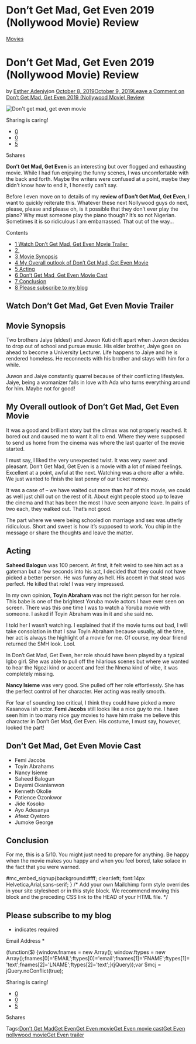 # Don’t Get Mad, Get Even 2019 (Nollywood Movie) Review

[Movies](https://estheradeniyi.com/category/movies/)
# Don&#x2019;t Get Mad, Get Even 2019 (Nollywood Movie) Review

by [Esther Adeniyi](https://estheradeniyi.com/author/esther-adeniyi/)on [October 8, 2019October 9, 2019](https://estheradeniyi.com/dont-get-mad-get-even-2019-nollywood-movie-review/)[Leave a Comment on Don&#x2019;t Get Mad, Get Even 2019 (Nollywood Movie) Review](https://estheradeniyi.com/dont-get-mad-get-even-2019-nollywood-movie-review/#respond)

![Don&apos;t get mad, get even movie](https://estheradeniyi.com/wp-content/uploads/2019/10/dont-get-mad-get-even-movie-925x540.jpg)

Sharing is caring!

- [0](https://www.facebook.com/sharer/sharer.php?u=https%3A%2F%2Festheradeniyi.com%2Fdont-get-mad-get-even-2019-nollywood-movie-review%2F&amp;t=Don%27t%20Get%20Mad%2C%20Get%20Even%202019%20%28Nollywood%20Movie%29%20Review)
- [0](https://twitter.com/intent/tweet?text=Don%27t%20Get%20Mad%2C%20Get%20Even%202019%20%28Nollywood%20Movie%29%20Review&amp;url=https%3A%2F%2Festheradeniyi.com%2Fdont-get-mad-get-even-2019-nollywood-movie-review%2F)
- [5](#)

5shares

**Don&#x2019;t Get Mad, Get Even** is an interesting but over flogged and exhausting movie. While I had fun enjoying the funny scenes, I was uncomfortable with the back and forth. Maybe the writers were confused at a point, maybe they didn&#x2019;t know how to end it, I honestly can&#x2019;t say.

Before I even move on to details of my **review of Don&#x2019;t Get Mad, Get Even**, I want to quickly reiterate this. Whatever these next Nollywood guys do next, please, please and please oh, is it possible that they don&#x2019;t ever play the piano? Why must someone play the piano though? It&#x2019;s so not Nigerian. Sometimes it is so ridiculous I am embarrassed. That out of the way&#x2026;

Contents

- [1 Watch Don&#x2019;t Get Mad, Get Even Movie Trailer&#xA0;](#Watch_Don8217t_Get_Mad_Get_Even_Movie_Trailernbsp)
- [2 &#xFEFF;](#i)
- [3 Movie Synopsis](#Movie_Synopsis)
- [4 My Overall outlook of Don&#x2019;t Get Mad, Get Even Movie](#My_Overall_outlook_of_Don8217t_Get_Mad_Get_Even_Movie)
- [5 Acting](#Acting)
- [6 Don&#x2019;t Get Mad, Get Even Movie Cast](#Don8217t_Get_Mad_Get_Even_Movie_Cast)
- [7 Conclusion](#Conclusion)
- [8 Please subscribe to my blog](#Please_subscribe_to_my_blog)

## Watch Don&#x2019;t Get Mad, Get Even Movie Trailer&#xA0;

## Movie Synopsis

Two brothers Jaiye (eldest) and Juwon Kuti drift apart when Juwon decides to drop out of school and pursue music. His elder brother, Jaiye goes on ahead to become a University Lecturer. Life happens to Jaiye and he is rendered homeless. He reconnects with his brother and stays with him for a while.&#xA0;

Juwon and Jaiye constantly quarrel because of their conflicting lifestyles. Jaiye, being a womanizer falls in love with Ada who turns everything around for him. Maybe not for good!

## My Overall outlook of Don&#x2019;t Get Mad, Get Even Movie

It was a good and brilliant story but the climax was not properly reached. It bored out and caused me to want it all to end. Where they were supposed to send us home from the cinema was where the last quarter of the movie started.

I must say, I liked the very unexpected twist. It was very sweet and pleasant. Don&#x2019;t Get Mad, Get Even is a movie with a lot of mixed feelings. Excellent at a point, awful at the next. Watching was a chore after a while. We just wanted to finish the last penny of our ticket money.

It was a case of &#x2013; we have waited out more than half of this movie, we could as well just chill out on the rest of it. About eight people stood up to leave the cinema and that has been the most I have seen anyone leave. In pairs of two each, they walked out. That&#x2019;s not good.&#xA0;

The part where we were being schooled on marriage and sex was utterly ridiculous. Short and sweet is how it&#x2019;s supposed to work. You chip in the message or share the thoughts and leave the matter.

## Acting

**Saheed Balogun** was 100 percent. At first, it felt weird to see him act as a gateman but a few seconds into his act, I decided that they could not have picked a better person. He was funny as hell. His accent in that stead was perfect. He killed that role! I was very impressed.

In my own opinion, **Toyin Abraham** was not the right person for her role. This babe is one of the brightest Yoruba movie actors I have ever seen on screen. There was this one time I was to watch a Yoruba movie with someone. I asked if Toyin Abraham was in it and she said no.

I told her I wasn&#x2019;t watching. I explained that if the movie turns out bad, I will take consolation in that I saw Toyin Abraham because usually, all the time, her act is always the highlight of a movie for me. Of course, my dear friend returned the SMH look. Lool.

In Don&#x2019;t Get Mad, Get Even, her role should have been played by a typical Igbo girl. She was able to pull off the hilarious scenes but where we wanted to hear the Ngozi kind or accent and feel the Nnena kind of vibe, it was completely missing.

**Nancy Isieme** was very good. She pulled off her role effortlessly. She has the perfect control of her character. Her acting was really smooth.

For fear of sounding too critical, I think they could have picked a more Kasanova ish actor. **Femi Jacobs** still looks like a nice guy to me. I have seen him in too many nice guy movies to have him make me believe this character in Don&#x2019;t Get Mad, Get Even. His costume, I must say, however, looked the part!

## Don&#x2019;t Get Mad, Get Even Movie Cast

- Femi Jacobs
- Toyin Abrahams
- Nancy Isieme
- Saheed Balogun
- Deyemi Okanlanwon
- Kenneth Okolie
- Patience Ozonkwor
- Jide Kosoko
- Ayo Adesanya
- Afeez Oyetoro
- Jumoke George

## Conclusion

For me, this is a 5/10. You might just need to prepare for anything. Be happy when the movie makes you happy and when you feel bored, take solace in the fact that you were warned.

#mc_embed_signup{background:#fff; clear:left; font:14px Helvetica,Arial,sans-serif; }
	/* Add your own Mailchimp form style overrides in your site stylesheet or in this style block.
	   We recommend moving this block and the preceding CSS link to the HEAD of your HTML file. */

## Please subscribe to my blog

* indicates required

Email Address *

(function($) {window.fnames = new Array(); window.ftypes = new Array();fnames[0]='EMAIL';ftypes[0]='email';fnames[1]='FNAME';ftypes[1]='text';fnames[2]='LNAME';ftypes[2]='text';}(jQuery));var $mcj = jQuery.noConflict(true);

Sharing is caring!

- [0](https://www.facebook.com/sharer/sharer.php?u=https%3A%2F%2Festheradeniyi.com%2Fdont-get-mad-get-even-2019-nollywood-movie-review%2F&amp;t=Don%27t%20Get%20Mad%2C%20Get%20Even%202019%20%28Nollywood%20Movie%29%20Review)
- [0](https://twitter.com/intent/tweet?text=Don%27t%20Get%20Mad%2C%20Get%20Even%202019%20%28Nollywood%20Movie%29%20Review&amp;url=https%3A%2F%2Festheradeniyi.com%2Fdont-get-mad-get-even-2019-nollywood-movie-review%2F)
- [5](#)

5shares

Tags:[Don&apos;t Get Mad](https://estheradeniyi.com/tag/dont-get-mad/)[Get Even](https://estheradeniyi.com/tag/get-even/)[Get Even movie](https://estheradeniyi.com/tag/get-even-movie/)[Get Even movie cast](https://estheradeniyi.com/tag/get-even-movie-cast/)[Get Even nollywood movie](https://estheradeniyi.com/tag/get-even-nollywood-movie/)[Get Even trailer](https://estheradeniyi.com/tag/get-even-trailer/)